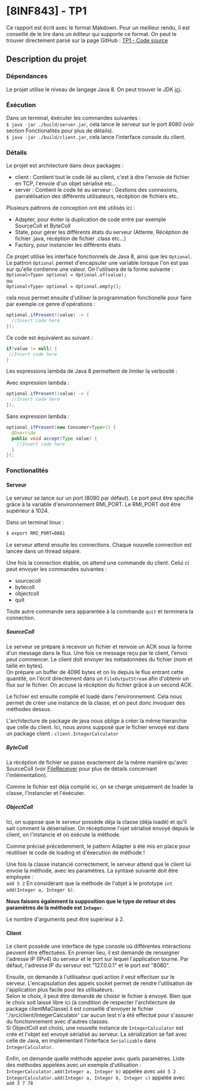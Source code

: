 # [8INF843] - TP1

Ce rapport est écrit avec le format Makdown. Pour un meilleur rendu, il est conseillé de le lire
dans un éditeur qui supporte ce format. On peut le trouver directement parsé sur la page GitHub : 
[TP1 - Code source](https://github.com/Irindul/RMI) 

## Description du projet

### Dépendances
Le projet utilise le niveau de langage Java 8.
On peut trouver le JDK [ici](http://www.oracle.com/technetwork/java/javase/downloads/jdk8-downloads-2133151.html).

### Éxécution

Dans un terminal, éxécuter les commandes suivantes :  
`$ java -jar ./build/server.jar`, cela lance le serveur sur le port 8080 (voir section Fonctionalités pour plus de détails).  
`$ java -jar ./build/client.jar`, cela lance l'interface console du client. 

### Détails

Le projet est architecturé dans deux packages : 
 - client : Contient tout le code lié au client, c'est à dire
 l'envoie de fichier en TCP, l'envoie d'un objet sérialisé etc...
 - server : Contient le code lié au serveur : Gestions des connexions, 
 parralélisation des différents utilisateurs, récéption de fichiers etc.. 
 
 Plusieurs pattrons de conception ont été utilisés ici : 
  - Adapter, pour éviter la duplication de code entre par exemple SourceColl et ByteColl
  - State, pour gérer les différents états du serveur (Attente, Récéption de fichier .java, récéption de fichier .class etc...)
  - Factory, pour instancier les différents états
 
 Ce projet utilise les interface fonctionnels de Java 8, ainsi que les 
 `Optional`. Le pattron `Optional` permet d'encapsuler une variable lorsque l'on est pas sur
 qu'elle contienne une valeur. 
 On l'utilisera de la forme suivante :   
 `Optional<Type> optional = Optional.of(value);`   
 ou   
 `Optional<Type> optional = Optional.empty();`
 
 cela nous permet ensuite d'utiliser la programmation fonctionelle pour faire par exemple ce genre d'opérations : 
 ```java
 optional.ifPresent((value) -> {
   //Insert code here
 });
 ```
 
 Ce code est équivalent au suivant : 
 ```java
 if(value != null) {
  //Insert code here
 }
 ```
 
Les expressions lambda de Java 8 permettent de limiter la verbosité :  

Avec expression lambda : 
 ```java
 optional.ifPresent((value) -> {
   //Insert code here
 });
 ```

Sans expression lambda : 
```java
optional.ifPresent(new Consumer<Type>() {
  @Override
  public void accept(Type value) {
    //Insert code here
  }
});
```

### Fonctionalités 

#### Serveur 
Le serveur se lance sur un port (8080 par défaut). 
Le port peut être spécifié grâce à la variable 
d'environnement RMI_PORT. Le RMI_PORT doit être supérieur à 1024. 

Dans un terminal linux : 
```bash
$ export RMI_PORT=8081
```

Le serveur attend ensuite les connections. Chaque nouvelle connection est lancée 
dans un thread séparé. 

Une fois la connection établie, on attend une commande du client. Celui ci peut envoyer les commandes suivantes : 
- sourcecoll
- bytecoll
- objectcoll
- quit

Toute autre commande sera apparentée à la commande `quit` et terminera la connection. 

##### SourceColl
 Le serveur se prépare à recevoir un fichier et renvoie un ACK sous la forme d'un message dans le flux.
 Une fois ce message reçu par le client, l'envoi peut commencer. 
 Le client doit envoyer les métadonnées du fichier (nom et taille en bytes).  
 On prépare un buffer de 4096 bytes et on lis depuis le flux entrant cette quantité, on l'écrit directement dans 
 un `FileOutputStream` afin d'obtenir un flux sur le fichier.
 On accuse la récéption du fichier grâce à un second ACK. 
 
 Le fichier est ensuite compilé et loadé dans l'environnement. Cela nous permet de créer une instance de la classe, et on peut 
 donc invoquer des méthodes dessus. 
 
 L'architecture de package de java nous oblige à créer la même hierarchie que celle du client. 
 Ici, nous avons supposé que le fichier envoyé est dans un package client : 
 `client.IntegerCalculator`
 
 ##### ByteColl
 La récéption de fichier se passe exactement de la même manière qu'avec SourceColl 
 (voir [FileReceiver](./src/server/network/FileReceiver.java) pour plus de détails concernant l'imlémentation).
 
 Comme le fichier est déja compilé ici, on se charge uniquement de loader la classe, l'instancier et l'éxécuter.
 
 ##### ObjectColl
 Ici, on suppose que le serveur possède déja la classe (déja loadé) et qu'il sait comment la déserialiser. 
 On réceptionne l'ojet sérialisé envoyé depuis le client, on l'instancie et on exécute la méthode. 
 
 Comme précisé précedemment, le pattern Adapter à été mis en place pour réutiliser le code de loading et d'éxecution de méthode ! 
 
Une fois la classe instancié correctement, le serveur attend que le client lui envoie la méthode, avec les paramètres. 
La syntaxe suivante doit être employée :  
`add 5 2`
En considérant que la méthode de l'objet à le prototype `int add(Integer a, Integer b)`.
 
 **Nous faisons également la supposition que le type de retour et des paramètres de la méthode
 est `Integer`.** 
 
 Le nombre d'arguments peut être supérieur à 2.
 
 #### Client
 
 Le client possède une interface de type console où différentes intéractions peuvent être éffectuées. 
 En premier lieu, il est demandé de renseigner l'adresse IP (IPv4) du serveur et le port 
 sur lequel l'application tourne. 
 Par défaut, l'adresse IP du serveur est "127.0.0.1" et le port est "8080". 
 
 Ensuite, on demande à l'utilisateur quel action il veut effectuer sur le serveur. 
 L'encapsulation des appels socket permet de rendre l'utilisation de l'application plus facile pour les utilisateurs.  
 Selon le choix, il peut être demandé de choisir le fichier à envoyé. 
 Bien que le choix soit laissé libre ici (à condition de respecter l'architecture de package clientMaClasse)
 il est conseillé d'envoyer le fichier './src/client/IntegerCalculator' car aucun test n'a été effectué pour s'assurer du fonctionnement avec d'autres classes.  
 Si ObjectColl est choisi, une nouvelle instance de `IntegerCalculator` est crée et l'objet est envoyé sérialisé au serveur.
 La sérialization se fait avec celle de Java, en implémentant l'interface `Serializable` dans `IntegerCalculator`.
 
 
 Enfin, on demande quelle méthode appeler avec quels paramètres. 
 Liste des méthodes appelées avec un exemple d'utilisation : 
 `IntegerCalculator.add(Integer a, Integer b)` appelée avec `add 5 2`
 `IntegerCalculator.add(Integer a, Integer b, Integer c)` appelée avec `add 3 7 78`